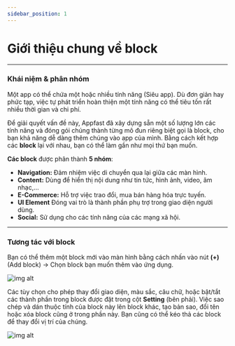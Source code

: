 ```yaml
---
sidebar_position: 1
---
```


# Giới thiệu chung về block

---

### Khái niệm & phân nhóm

Một app có thể chứa một hoặc nhiều tính năng (Siêu app). Dù đơn giản hay phức tạp, việc tự phát triển hoàn thiện một tính năng có thể tiêu tốn rất nhiều thời gian và chi phí.

Để giải quyết vấn đề này, Appfast đã xây dựng sẵn một số lượng lớn các tính năng và đóng gói chúng thành từng mô đun riêng biệt gọi là block, cho bạn khả năng dễ dàng thêm chúng vào app của mình. Bằng cách kết hợp các **block** lại với nhau, bạn có thể làm gần như mọi thứ bạn muốn.

**Các block** được phân thành **5 nhóm**:

- **Navigation:** Đảm nhiệm việc di chuyển qua lại giữa các màn hình.
- **Content:** Dùng để hiển thị nội dung như tin tức, hình ảnh, video, âm nhạc,...
- **E-Commerce:** Hỗ trợ việc trao đổi, mua bán hàng hóa trực tuyến.
- **UI Element** Đóng vai trò là thành phần phụ trợ trong giao diện người dùng.
- **Social:** Sử dụng cho các tính năng của các mạng xã hội.

---

### Tương tác với block

Bạn có thể thêm một block mới vào màn hình bằng cách nhấn vào nút **(+)** (Add block) -> Chọn block bạn muốn thêm vào ứng dụng.

![img alt](/img/block/about/200525-so-luoc-ve-block-01.jpeg)

Các tùy chọn cho phép thay đổi giao diện, màu sắc, câu chữ, hoặc bật/tắt các thành phần trong block được đặt trong cột **Setting** (bên phải). Việc sao chép và dán thuộc tính của block này lên block khác, tạo bản sao, đổi tên hoặc xóa block cũng ở trong phần  này. Bạn cũng có thể kéo thả các block để thay đổi vị trí của chúng.

![img alt](/img/block/about/200525-so-luoc-ve-block-02.jpeg)